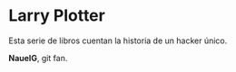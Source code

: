 # Larry Plotter

Esta serie de libros cuentan la historia de un hacker único.

**NauelG**, git fan.

